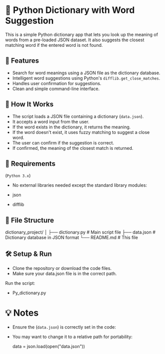 # 📖 Python Dictionary with Word Suggestion

This is a simple Python dictionary app that lets you look up the meaning of words from a pre-loaded JSON dataset. It also suggests the closest matching word if the entered word is not found.

## 🚀 Features

- Search for word meanings using a JSON file as the dictionary database.
- Intelligent word suggestions using Python's `difflib.get_close_matches`.
- Handles user confirmation for suggestions.
- Clean and simple command-line interface.

## 🧠 How It Works

- The script loads a JSON file containing a dictionary (`data.json`).
- It accepts a word input from the user.
- If the word exists in the dictionary, it returns the meaning.
- If the word doesn't exist, it uses fuzzy matching to suggest a close word.
- The user can confirm if the suggestion is correct.
- If confirmed, the meaning of the closest match is returned.

## 📄 Requirements
(`Python 3.x`)

- No external libraries needed except the standard library modules:

- json

- difflib
## 📂 File Structure

dictionary_project/
│
├── dictionary.py       # Main script file
├── data.json           # Dictionary database in JSON format
└── README.md           # This file


## 🛠 Setup & Run
- Clone the repository or download the code files.
- Make sure your data.json file is in the correct path.

Run the script:
- Py_dictionary.py


 # 💡 Notes
 - Ensure the (`data.json`) is correctly set in the code:

- You may want to change it to a relative path for portability:

  data = json.load(open("data.json"))
